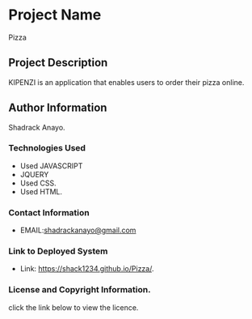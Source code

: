 # Project Name
Pizza 
## Project Description
KIPENZI is an application that enables users to order their pizza online. 
## Author Information
 Shadrack Anayo.
### Technologies Used
  * Used JAVASCRIPT 
  * JQUERY
  * Used CSS.
  * Used HTML.
### Contact Information
  * EMAIL:shadrackanayo@gmail.com
### Link to Deployed System
  * Link: https://shack1234.github.io/Pizza/.
### License and Copyright Information.
click the link below to view the licence.
 